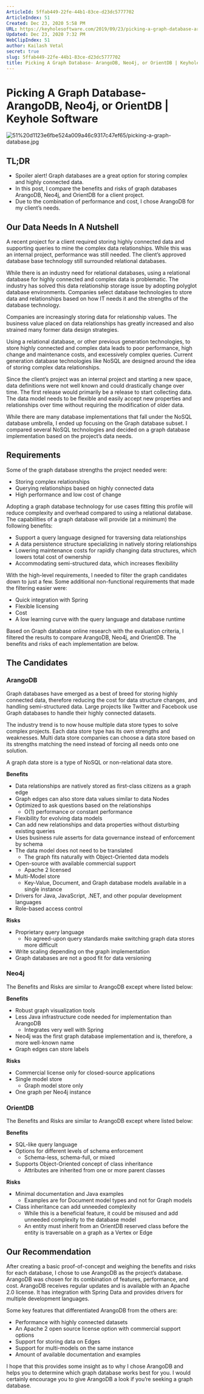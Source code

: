 ```yaml
---
ArticleId: 5ffab449-22fe-44b1-83ce-d23dc5777702
ArticleIndex: 51
Created: Dec 23, 2020 5:58 PM
URL: https://keyholesoftware.com/2019/09/23/picking-a-graph-database-arangodb-neo4j-or-orientdb/
Updated: Dec 23, 2020 7:32 PM
WebClipIndex: 51
author: Kailash Vetal
secret: true
slug: 5ffab449-22fe-44b1-83ce-d23dc5777702
title: Picking A Graph Database- ArangoDB, Neo4j, or OrientDB | Keyhole Software
---
```

#  Picking A Graph Database- ArangoDB, Neo4j, or OrientDB | Keyhole Software
![51%20d1123e6fbe524a009a46c9317c47ef65/picking-a-graph-database.jpg](51%20d1123e6fbe524a009a46c9317c47ef65/picking-a-graph-database.jpg)

## TL;DR

- Spoiler alert! Graph databases are a great option for storing complex and highly connected data.
- In this post, I compare the benefits and risks of graph databases ArangoDB, Neo4j, and OrientDB for a client project.
- Due to the combination of performance and cost, I chose ArangoDB for my client’s needs.

## Our Data Needs In A Nutshell

A recent project for a client required storing highly connected data and supporting queries to mine the complex data relationships. While this was an internal project, performance was still needed. The client’s approved database base technology still surrounded relational databases.

While there is an industry need for relational databases, using a relational database for highly connected and complex data is problematic. The industry has solved this data relationship storage issue by adopting polyglot database environments. Companies select database technologies to store data and relationships based on how IT needs it and the strengths of the database technology.

Companies are increasingly storing data for relationship values. The business value placed on data relationships has greatly increased and also strained many former data design strategies.

Using a relational database, or other previous generation technologies, to store highly connected and complex data leads to poor performance, high change and maintenance costs, and excessively complex queries. Current generation database technologies like NoSQL are designed around the idea of storing complex data relationships.

Since the client’s project was an internal project and starting a new space, data definitions were not well known and could drastically change over time. The first release would primarily be a release to start collecting data. The data model needs to be flexible and easily accept new properties and relationships over time without requiring the modification of older data.

While there are many database implementations that fall under the NoSQL database umbrella, I ended up focusing on the Graph database subset. I compared several NoSQL technologies and decided on a graph database implementation based on the project’s data needs.

## Requirements

Some of the graph database strengths the project needed were:

- Storing complex relationships
- Querying relationships based on highly connected data
- High performance and low cost of change

Adopting a graph database technology for use cases fitting this profile will reduce complexity and overhead compared to using a relational database. The capabilities of a graph database will provide (at a minimum) the following benefits:

- Support a query language designed for traversing data relationships
- A data persistence structure specializing in natively storing relationships
- Lowering maintenance costs for rapidly changing data structures, which lowers total cost of ownership
- Accommodating semi-structured data, which increases flexibility

With the high-level requirements, I needed to filter the graph candidates down to just a few. Some additional non-functional requirements that made the filtering easier were:

- Quick integration with Spring
- Flexible licensing
- Cost
- A low learning curve with the query language and database runtime

Based on Graph database online research with the evaluation criteria, I filtered the results to compare ArangoDB, Neo4j, and OrientDB. The benefits and risks of each implementation are below.

## The Candidates

### ArangoDB

Graph databases have emerged as a best of breed for storing highly connected data, therefore reducing the cost for data structure changes, and handling semi-structured data. Large projects like Twitter and Facebook use Graph databases to handle their highly connected datasets.

The industry trend is to now house multiple data store types to solve complex projects. Each data store type has its own strengths and weaknesses. Multi data store companies can choose a data store based on its strengths matching the need instead of forcing all needs onto one solution.

A graph data store is a type of NoSQL or non-relational data store.

**Benefits**

- Data relationships are natively stored as first-class citizens as a graph edge
- Graph edges can also store data values similar to data Nodes
- Optimized to ask questions based on the relationships
    - O(1) performance or constant performance
- Flexibility for evolving data models
- Can add new relationships and data properties without disturbing existing queries
- Uses business rule asserts for data governance instead of enforcement by schema
- The data model does not need to be translated
    - The graph fits naturally with Object-Oriented data models
- Open-source with available commercial support
    - Apache 2 licensed
- Multi-Model store
    - Key-Value, Document, and Graph database models available in a single instance
- Drivers for Java, JavaScript, .NET, and other popular development languages
- Role-based access control

**Risks**

- Proprietary query language
    - No agreed-upon query standards make switching graph data stores more difficult
- Write scaling depending on the graph implementation
- Graph databases are not a good fit for data versioning

### Neo4j

The Benefits and Risks are similar to ArangoDB except where listed below:

**Benefits**

- Robust graph visualization tools
- Less Java infrastructure code needed for implementation than ArangoDB
    - Integrates very well with Spring
- Neo4j was the first graph database implementation and is, therefore, a more well-known name
- Graph edges can store labels

**Risks**

- Commercial license only for closed-source applications
- Single model store
    - Graph model store only
- One graph per Neo4j instance

### OrientDB

The Benefits and Risks are similar to ArangoDB except where listed below:

**Benefits**

- SQL-like query language
- Options for different levels of schema enforcement
    - Schema-less, schema-full, or mixed
- Supports Object-Oriented concept of class inheritance
    - Attributes are inherited from one or more parent classes

**Risks**

- Minimal documentation and Java examples
    - Examples are for Document model types and not for Graph models
- Class inheritance can add unneeded complexity
    - While this is a beneficial feature, it could be misused and add unneeded complexity to the database model
    - An entity must inherit from an OrientDB reserved class before the entity is traversable on a graph as a Vertex or Edge

## Our Recommendation

After creating a basic proof-of-concept and weighing the benefits and risks for each database, I chose to use ArangoDB as the project’s database. ArangoDB was chosen for its combination of features, performance, and cost. ArangoDB receives regular updates and is available with an Apache 2.0 license. It has integration with Spring Data and provides drivers for multiple development languages.

Some key features that differentiated ArangoDB from the others are:

- Performance with highly connected datasets
- An Apache 2 open source license option with commercial support options
- Support for storing data on Edges
- Support for multi-models on the same instance
- Amount of available documentation and examples

I hope that this provides some insight as to why I chose ArangoDB and helps you to determine which graph database works best for you. I would certainly encourage you to give ArangoDB a look if you’re seeking a graph database.
